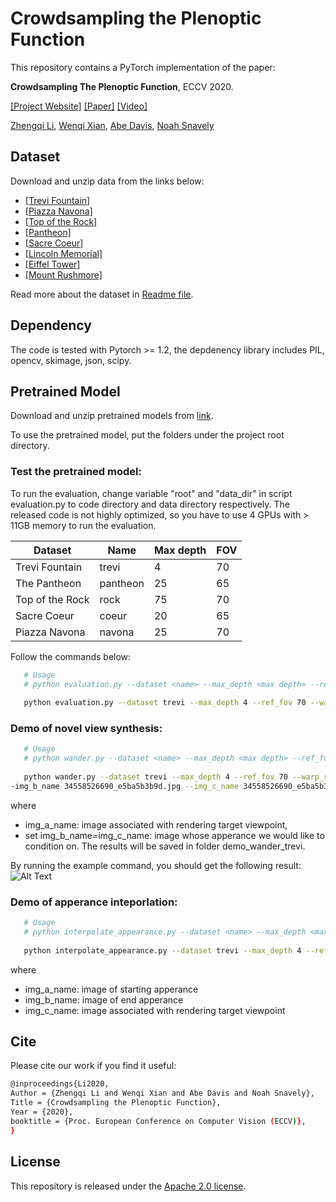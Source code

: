 # Crowdsampling the Plenoptic Function 

This repository contains a PyTorch implementation of the paper:

**Crowdsampling The Plenoptic Function**, ECCV 2020. 

[[Project Website]](https://research.cs.cornell.edu/crowdplenoptic/) [[Paper]](https://arxiv.org/pdf/2007.15194.pdf) [[Video]](https://www.youtube.com/watch?v=MAVFKWX8LYo)

[Zhengqi Li](https://www.cs.cornell.edu/~zl548/),
[Wenqi Xian](https://www.cs.cornell.edu/~wenqixian/),
[Abe Davis](http://www.abedavis.com/),
[Noah Snavely](https://www.cs.cornell.edu/~snavely/)


## Dataset
Download and unzip data from the links below: 

* [[Trevi Fountain]](https://research.cs.cornell.edu/megadepth/dataset/CrowdSampling/0036.zip)
* [[Piazza Navona]](https://research.cs.cornell.edu/megadepth/dataset/CrowdSampling/0057.zip)
* [[Top of the Rock]](https://research.cs.cornell.edu/megadepth/dataset/CrowdSampling/0011.zip)
* [[Pantheon]](https://research.cs.cornell.edu/megadepth/dataset/CrowdSampling/0023.zip)
* [[Sacre Coeur]](https://research.cs.cornell.edu/megadepth/dataset/CrowdSampling/0013.zip)
* [[Lincoln Memorial]](https://research.cs.cornell.edu/megadepth/dataset/CrowdSampling/0021.zip)
* [[Eiffel Tower]](https://research.cs.cornell.edu/megadepth/dataset/CrowdSampling/0000.zip)
* [[Mount Rushmore]](https://research.cs.cornell.edu/megadepth/dataset/CrowdSampling/1589.zip)

Read more about the dataset in [Readme file](https://research.cs.cornell.edu/megadepth/dataset/CrowdSampling/README.txt).

## Dependency
The code is tested with Pytorch >= 1.2, the depdenency library includes PIL, opencv, skimage, json, scipy.

## Pretrained Model
Download and unzip pretrained models from [link](https://research.cs.cornell.edu/megadepth/dataset/CrowdSampling/pretrain_models.zip).

To use the pretrained model, put the folders under the project root directory.

### Test the pretrained model:
To run the evaluation, change variable "root" and "data_dir" in script evaluation.py to code directory and data directory respectively. The released code is not highly optimized, so you have to use 4 GPUs with > 11GB memory to run the evaluation. 

| Dataset| Name  | Max depth  | FOV | 
|--------|----------|-------|--------|
| Trevi Fountain | trevi  | 4 |  70 |
| The Pantheon | pantheon | 25 |  65 |
| Top of the Rock | rock  | 75 |  70 |
| Sacre Coeur | coeur | 20 |  65 |
| Piazza Navona | navona  | 25 |  70 |

Follow the commands below:
```bash
   # Usage
   # python evaluation.py --dataset <name> --max_depth <max depth> --ref_fov <fov> --warp_src_img 1
   
   python evaluation.py --dataset trevi --max_depth 4 --ref_fov 70 --warp_src_img 1
```

### Demo of novel view synthesis:
```bash
   # Usage
   # python wander.py --dataset <name> --max_depth <max depth> --ref_fov <fov> --warp_src_img 1 --where_add adain --img_a_name xxx --img_b_name xxx --img_c_name xxx
 
   python wander.py --dataset trevi --max_depth 4 --ref_fov 70 --warp_src_img 1  --where_add adain --img_a_name 5094768508_fa56e355bd.jpg  -
-img_b_name 34558526690_e5ba5b3b9d.jpg --img_c_name 34558526690_e5ba5b3b9d.jpg
```
where 
* img_a_name: image associated with rendering target viewpoint, 
* set img_b_name=img_c_name: image whose apperance we would like to condition on. The results will be saved in folder demo_wander_trevi.

By running the example command, you should get the following result:
![Alt Text](https://github.com/zhengqili/Crowdsampling-the-Plenoptic-Function/blob/master/demo/ours_34558526690_e5ba5b3b9d.jpg.gif)

### Demo of apperance inteporlation:
```bash
   # Usage
   # python interpolate_appearance.py --dataset <name> --max_depth <max depth> --ref_fov <fov> --warp_src_img 1 --where_add adain --img_a_name xxx --img_b_name xxx --img_c_name xxx
 
   python interpolate_appearance.py --dataset trevi --max_depth 4 --ref_fov 70 --warp_src_img 1  --where_add adain --img_a_name 157303382_3ca2b644c9.jpg  --img_b_name 255196242_3f46e98a0f_o.jpg --img_c_name 157303382_3ca2b644c9.jpg
```
where
* img_a_name: image of starting apperance
* img_b_name: image of end apperance
* img_c_name: image associated with rendering target viewpoint

## Cite
Please cite our work if you find it useful:
```bash
@inproceedings{Li2020,
Author = {Zhengqi Li and Wenqi Xian and Abe Davis and Noah Snavely},
Title = {Crowdsampling the Plenoptic Function},
Year = {2020},
booktitle = {Proc. European Conference on Computer Vision (ECCV)},
}
```

## License
This repository is released under the [Apache 2.0 license](http://www.apache.org/licenses/LICENSE-2.0).


